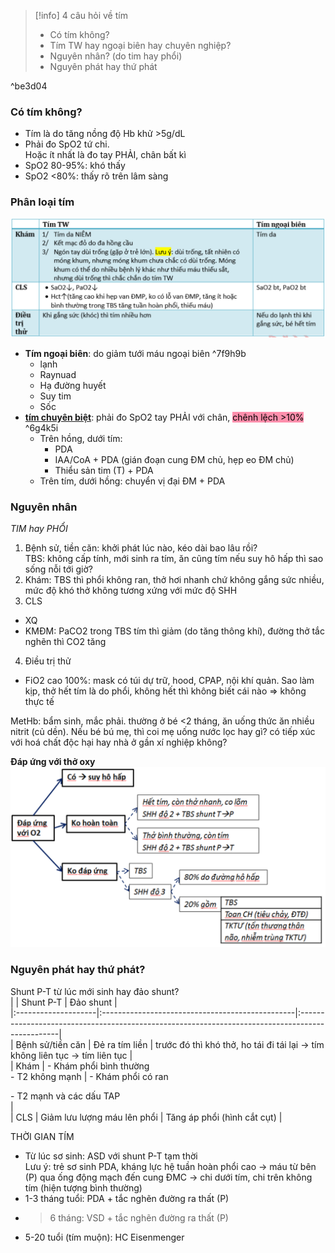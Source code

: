 > [!info] 4 câu hỏi về tím  
> - Có tím không?  
> - Tím TW hay ngoại biên hay chuyên nghiệp?  
> - Nguyên nhân? (do tim hay phổi)  
> - Nguyên phát hay thứ phát  
  
^be3d04  
  
### Có tím không?  
- Tím là do tăng nồng độ Hb khử >5g/dL  
- Phải đo SpO2 tứ chi.   
  Hoặc ít nhất là đo tay PHẢI, chân bất kì  
- SpO2 80-95%: khó thấy  
- SpO2 <80%: thấy rõ trên lâm sàng  
  
### Phân loại tím  
![NHI_Phan loai TIM.png](../../../../../200%20Files/image/NHI_Phan%20loai%20TIM.png)  
  
- **Tím ngoại biên**: do giảm tưới máu ngoại biên ^7f9h9b  
	- lạnh  
	- Raynuad  
	- Hạ đường huyết  
	- Suy tim  
	- Sốc  
- **[tím chuyên biệt](./t%C3%ADm%20chuy%C3%AAn%20bi%E1%BB%87t.md)**: phải đo SpO2 tay PHẢI với chân, <mark style="background: #FF5582A6;">chênh lệch >10%</mark> ^6g4k5i  
	- Trên hồng, dưới tím:  
		- PDA  
		- IAA/CoA + PDA (gián đoạn cung ĐM chủ, hẹp eo ĐM chủ)  
		- Thiểu sản tim (T) + PDA  
	- Trên tím, dưới hồng: chuyển vị đại ĐM + PDA  
  
  
### Nguyên nhân  
*TIM hay PHỔI*  
1. Bệnh sử, tiền căn: khởi phát lúc nào, kéo dài bao lâu rồi?  
   TBS: không cấp tính, mới sinh ra tím, ăn cũng tím nếu suy hô hấp thì sao sống nỗi tới giờ?  
2. Khám: TBS thì phổi không ran, thở hơi nhanh chứ không gắng sức nhiều, mức độ khó thở không tương xứng với mức độ SHH  
3. CLS  
- XQ  
- KMĐM: PaCO2 trong TBS tím thì giảm (do tăng thông khí), đường thở tắc nghẽn thì CO2 tăng  
4. Điều trị thử  
- FiO2 cao 100%: mask có túi dự trữ, hood, CPAP, nội khí quản. Sao làm kịp, thở hết tím là do phổi, không hết thì không biết cái nào => không thực tế  
  
MetHb: bẩm sinh, mắc phải. thường ở bé <2 tháng, ăn uống thức ăn nhiều nitrit (củ dền). Nếu bé bú mẹ, thì coi mẹ uống nước lọc hay gì? có tiếp xúc với hoá chất độc hại hay nhà ở gần xí nghiệp không?  
  
**Đáp ứng với thở oxy**  
![Pasted image 20230320143135.png](../../../../../200%20Files/image/Pasted%20image%2020230320143135.png)  
  
### Nguyên phát hay thứ phát?  
Shunt P-T từ lúc mới sinh hay đảo shunt?  
|                     | Shunt P-T                                       | Đảo shunt                                                                                      |  
|:--------------------|:------------------------------------------------|:------------------------------------------------------------------------------------------------|  
| Bệnh sử/tiền căn | Đẻ ra tím liền                               | trước đó thì khó thở, ho tái đi tái lại -&gt; tím không liên tục -&gt; tím liên tục |  
| Khám               | - Khám phổi bình thường<br>- T2 không mạnh | - Khám phổi có ran<div>- T2 mạnh và các dấu TAP</div>                                    |  
| CLS                 | Giảm lưu lượng máu lên phổi                 | Tăng áp phổi (hình cắt cụt)                                                                |    
  
THỜI GIAN TÍM  
- Từ lúc sơ sinh: ASD với shunt P-T tạm thời  
  Lưu ý: trẻ sơ sinh PDA, kháng lực hệ tuần hoàn phổi cao -> máu từ bên (P) qua ống động mạch đến cung ĐMC -> chi dưới tím, chi trên không tím (hiện tượng bình thường)  
- 1-3 tháng tuổi: PDA + tắc nghẽn đường ra thất (P)  
- >6 tháng: VSD + tắc nghẽn đường ra thất (P)  
- 5-20 tuổi (tím muộn): HC Eisenmenger